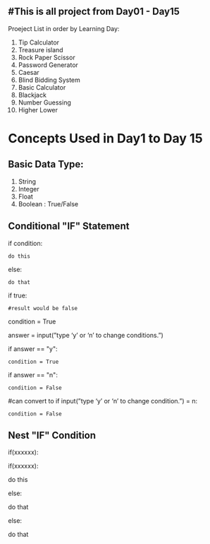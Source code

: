 #This is all project from Day01 - Day15
-------------------------------------------

Proeject List in order by Learning Day:

1. Tip Calculator
2. Treasure island
3. Rock Paper Scissor
4. Password Generator
5. Caesar
6. Blind Bidding System
7. Basic Calculator 
8. Blackjack
9. Number Guessing
10. Higher Lower


# Concepts Used in Day1 to Day 15


Basic Data Type:
-----------------------------------------
1. String
2. Integer 
3. Float 
4. Boolean : True/False

Conditional "IF" Statement
------------------------------------------
if condition:

	do this

else:

	do that
if true:

	#result would be false

condition = True

answer = input(”type ‘y’ or ‘n’ to change conditions.”)

if answer == "y":

	condition = True

if answer == "n":

	condition = False


#can convert to
if input(”type ‘y’ or ‘n’ to change condition.”) = n:

	condition = False

Nest "IF" Condition
---------------
if(xxxxxx):

if(xxxxxx):

do this

else:

do that

else:

do that
